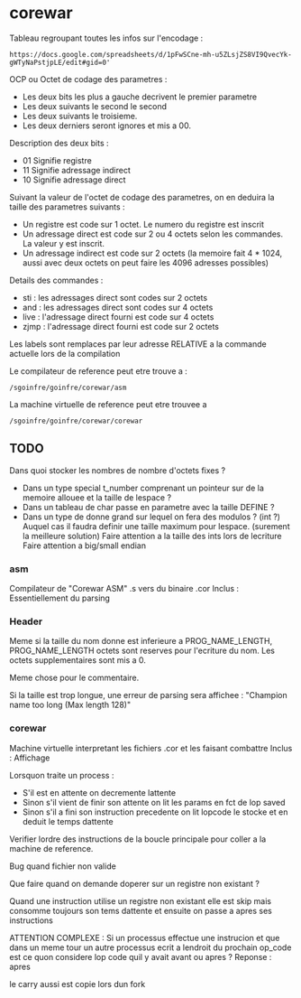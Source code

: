 # corewar

Tableau regroupant toutes les infos sur l'encodage :
```
https://docs.google.com/spreadsheets/d/1pFwSCne-mh-u5ZLsjZS8VI9QvecYk-gWTyNaPstjpLE/edit#gid=0'
```

OCP ou Octet de codage des parametres :
* Les deux bits les plus a gauche decrivent le premier parametre
* Les deux suivants le second le second
* Les deux suivants le troisieme.
* Les deux derniers seront ignores et mis a 00.

Description des deux bits :
* 01 Signifie registre
* 11 Signifie adressage indirect
* 10 Signifie adressage direct

Suivant la valeur de l'octet de codage des parametres, on en deduira
la taille des parametres suivants :
* Un registre est code sur 1 octet. Le numero du registre est inscrit
* Un adressage direct est code sur 2 ou 4 octets selon les commandes. La valeur y est inscrit.
* Un adressage indirect est code sur 2 octets (la memoire fait 4 * 1024, aussi avec deux octets on peut faire les 4096 adresses possibles)

Details des commandes :
* sti : les adressages direct sont codes sur 2 octets
* and : les adressages direct sont codes sur 4 octets
* live : l'adressage direct fourni est code sur 4 octets
* zjmp : l'adressage direct fourni est code sur 2 octets

Les labels sont remplaces par leur adresse RELATIVE a la commande actuelle
lors de la compilation

Le compilateur de reference peut etre trouve a :
```
/sgoinfre/goinfre/corewar/asm
```

La machine virtuelle de reference peut etre trouvee a
```
/sgoinfre/goinfre/corewar/corewar
```

## TODO
Dans quoi stocker les nombres de nombre d'octets fixes ?
* Dans un type special t\_number comprenant un pointeur sur de la memoire allouee et la taille de lespace ?
* Dans un tableau de char passe en parametre avec la taille DEFINE ?
* Dans un type de donne grand sur lequel on fera des modulos ? (int ?) Auquel cas il faudra definir une taille maximum pour lespace. (surement la meilleure solution)
Faire attention a la taille des ints lors de lecriture
Faire attention a big/small endian
### asm
Compilateur de "Corewar ASM" .s vers du binaire .cor
Inclus : Essentiellement du parsing

### Header

Meme si la taille du nom donne est inferieure a PROG\_NAME\_LENGTH, PROG\_NAME\_LENGTH octets sont reserves pour l'ecriture du nom. Les octets supplementaires sont mis a 0.

Meme chose pour le commentaire.

Si la taille est trop longue, une erreur de parsing sera affichee :
"Champion name too long (Max length 128)"

### corewar
Machine virtuelle interpretant les fichiers .cor et les faisant combattre
Inclus : Affichage

Lorsquon traite un process :
- S'il est en attente on decremente lattente
- Sinon s'il vient de finir son attente on lit les params en fct de lop saved
- Sinon s'il a fini son instruction precedente on lit lopcode le stocke et en deduit le temps dattente

Verifier lordre des instructions de la boucle principale pour coller a la
machine de reference.

Bug quand fichier non valide

Que faire quand on demande doperer sur un registre non existant ?

Quand une instruction utilise un registre non existant elle est skip mais consomme toujours son tems dattente et ensuite on passe a apres ses instructions

ATTENTION COMPLEXE : Si un processus effectue une instrucion et que dans un meme tour un autre processus ecrit a lendroit du prochain op\_code est ce quon considere lop code quil y avait avant ou apres ?
Reponse : apres

le carry aussi est copie lors dun fork
